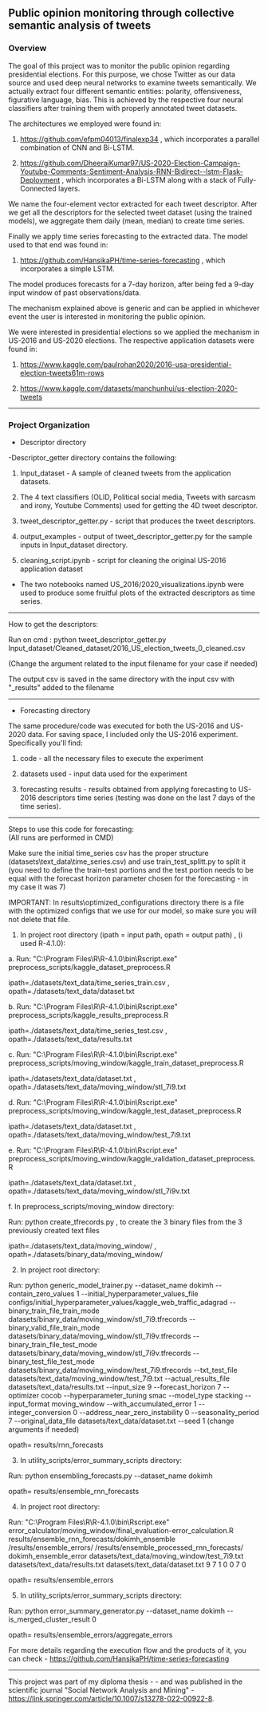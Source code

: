 
## Public opinion monitoring through collective semantic analysis of tweets



### Overview

The goal of this project was to monitor the public opinion regarding presidential elections. For this purpose,
we chose Twitter as our data source and used deep neural networks to examine tweets semantically.
We actually extract four different semantic entities: polarity, offensiveness, figurative language, bias.
This is achieved by the respective four neural classifiers after training them with properly annotated tweet datasets.

The architectures we employed were found in:

1. https://github.com/efpm04013/finalexp34 , which incorporates a parallel combination of CNN and Bi-LSTM.

2. https://github.com/DheerajKumar97/US-2020-Election-Campaign-Youtube-Comments-Sentiment-Analysis-RNN-Bidirect--lstm-Flask-Deployment , which incorporates a Bi-LSTM along with a stack of Fully-Connected layers.


We name the four-element vector extracted for each tweet descriptor. After we get all the descriptors for the
selected tweet dataset (using the trained models), we aggregate them daily (mean, median) to create time series.

Finally we apply time series forecasting to the extracted data. The model used to that end was found in:

1. https://github.com/HansikaPH/time-series-forecasting , which incorporates a simple LSTM.

The model produces forecasts for a 7-day horizon, after being fed a 9-day input window of past observations/data.



The mechanism explained above is generic and can be applied in whichever event the user is interested in
monitoring the public opinion. 

We were interested in presidential elections so we applied the mechanism in
US-2016 and US-2020 elections. The respective application datasets were found in:

1. https://www.kaggle.com/paulrohan2020/2016-usa-presidential-election-tweets61m-rows

2. https://www.kaggle.com/datasets/manchunhui/us-election-2020-tweets


-----------



### Project Organization


* Descriptor directory


-Descriptor_getter directory contains the following:

1. Input_dataset - A sample of cleaned tweets from the application datasets.

2. The 4 text classifiers (OLID, Political social media, Tweets with sarcasm and irony, Youtube Comments)
    used for getting the 4D tweet descriptor.

3. tweet_descriptor_getter.py - script that produces the tweet descriptors.

4. output_examples - output of tweet_descriptor_getter.py for the sample inputs in Input_dataset directory.


5. cleaning_script.ipynb - script for cleaning the original US-2016 application dataset




- The two notebooks named US_2016/2020_visualizations.ipynb were used to produce some fruitful
plots of the extracted descriptors as time series. 


---


How to get the descriptors:

Run on cmd : python tweet_descriptor_getter.py Input_dataset/Cleaned_dataset/2016_US_election_tweets_0_cleaned.csv

(Change the argument related to the input filename for your case if needed)

The output csv is saved in the same directory with the input csv with "_results" added to the filename


-----------------------------


* Forecasting directory

The same procedure/code was executed for both the US-2016 and US-2020 data. For saving space,
I included only the US-2016 experiment. Specifically you'll find:

1. code - all the necessary files to execute the experiment

2. datasets used - input data used for the experiment

3. forecasting results - results obtained from applying forecasting to US-2016 descriptors time series (testing was done on the last 7 days of the time series).




---


Steps to use this code for forecasting:  
(All runs are performed in CMD)


Make sure the initial time_series csv has the proper structure (datasets\text_data\time_series.csv) 
and use train_test_splitt.py to split it (you need to define the train-test portions and the test portion needs 
to be equal with the forecast horizon parameter chosen for the forecasting - in my case it was 7)


IMPORTANT: In results\optimized_configurations directory there is a file with the optimized configs that we use for our model, so make sure you will not delete that file. 



1. In project root directory (ipath = input path, opath = output path) , (i used R-4.1.0): 

a. Run: "C:\Program Files\R\R-4.1.0\bin\Rscript.exe" preprocess_scripts/kaggle_dataset_preprocess.R

ipath=./datasets/text_data/time_series_train.csv , opath=./datasets/text_data/dataset.txt



b. Run: "C:\Program Files\R\R-4.1.0\bin\Rscript.exe" preprocess_scripts/kaggle_results_preprocess.R

ipath=./datasets/text_data/time_series_test.csv , opath=./datasets/text_data/results.txt




c. Run: "C:\Program Files\R\R-4.1.0\bin\Rscript.exe" preprocess_scripts/moving_window/kaggle_train_dataset_preprocess.R

ipath=./datasets/text_data/dataset.txt , opath=./datasets/text_data/moving_window/stl_7i9.txt



d. Run: "C:\Program Files\R\R-4.1.0\bin\Rscript.exe" preprocess_scripts/moving_window/kaggle_test_dataset_preprocess.R

ipath=./datasets/text_data/dataset.txt , opath=./datasets/text_data/moving_window/test_7i9.txt



e. Run: "C:\Program Files\R\R-4.1.0\bin\Rscript.exe" preprocess_scripts/moving_window/kaggle_validation_dataset_preprocess.R

ipath=./datasets/text_data/dataset.txt , opath=./datasets/text_data/moving_window/stl_7i9v.txt



f. In preprocess_scripts/moving_window directory:

Run: python create_tfrecords.py , to create the 3 binary files from the 3 previously created text files

ipath=./datasets/text_data/moving_window/ , opath=./datasets/binary_data/moving_window/



2. In project root directory:

Run: python generic_model_trainer.py --dataset_name dokimh --contain_zero_values 1 --initial_hyperparameter_values_file configs/initial_hyperparameter_values/kaggle_web_traffic_adagrad --binary_train_file_train_mode datasets/binary_data/moving_window/stl_7i9.tfrecords --binary_valid_file_train_mode datasets/binary_data/moving_window/stl_7i9v.tfrecords --binary_train_file_test_mode datasets/binary_data/moving_window/stl_7i9v.tfrecords --binary_test_file_test_mode datasets/binary_data/moving_window/test_7i9.tfrecords --txt_test_file datasets/text_data/moving_window/test_7i9.txt --actual_results_file datasets/text_data/results.txt --input_size 9 --forecast_horizon 7 --optimizer cocob --hyperparameter_tuning smac --model_type stacking --input_format moving_window --with_accumulated_error 1 --integer_conversion 0 --address_near_zero_instability 0 --seasonality_period 7 --original_data_file datasets/text_data/dataset.txt --seed 1
(change arguments if needed)

opath= results/rnn_forecasts



3. In utility_scripts/error_summary_scripts directory: 

Run: python ensembling_forecasts.py --dataset_name dokimh

opath= results/ensemble_rnn_forecasts



4. In project root directory:

Run: "C:\Program Files\R\R-4.1.0\bin\Rscript.exe" error_calculator/moving_window/final_evaluation-error_calculation.R results/ensemble_rnn_forecasts/dokimh_ensemble /results/ensemble_errors/ /results/ensemble_processed_rnn_forecasts/ dokimh_ensemble_error datasets/text_data/moving_window/test_7i9.txt datasets/text_data/results.txt datasets/text_data/dataset.txt 9 7 1 0 0 7 0

opath= results/ensemble_errors



5. In utility_scripts/error_summary_scripts directory:

Run: python error_summary_generator.py --dataset_name dokimh --is_merged_cluster_result 0

opath= results/ensemble_errors/aggregate_errors




For more details regarding the execution flow and the products of it,
you can check - https://github.com/HansikaPH/time-series-forecasting


------------------------


This project was part of my diploma thesis - - and was published in the scientific journal "Social Network Analysis and Mining" - https://link.springer.com/article/10.1007/s13278-022-00922-8.




